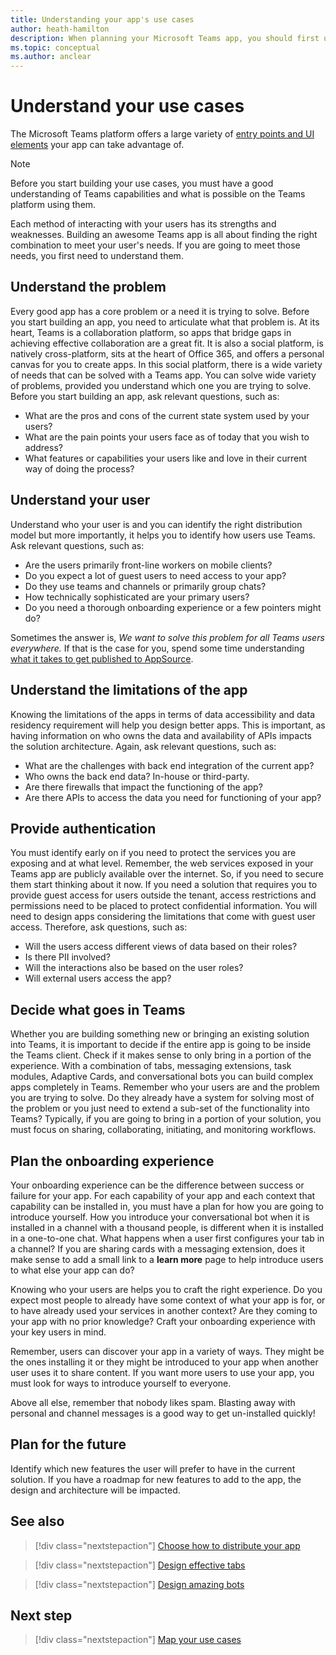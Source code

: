 ```yaml
---
title: Understanding your app's use cases
author: heath-hamilton
description: When planning your Microsoft Teams app, you should first understand what problems your app is trying to solve.
ms.topic: conceptual
ms.author: anclear
---
```


# Understand your use cases

The Microsoft Teams platform offers a large variety of [entry points and UI elements](../../concepts/extensibility-points.md) your app can take advantage of.
> [!NOTE]
> Before you start building your use cases, you must have a good understanding of Teams capabilities and what is possible on the Teams platform using them.

Each method of interacting with your users has its strengths and weaknesses. Building an awesome Teams app is all about finding the right combination to meet your user's needs. If you are going to meet those needs, you first need to understand them.

## Understand the problem

Every good app has a core problem or a need it is trying to solve. Before you start building an app, you need to articulate what that problem is. At its heart, Teams is a collaboration platform, so apps that bridge gaps in achieving effective collaboration are a great fit. It is also a social platform, is natively cross-platform, sits at the heart of Office 365, and offers a personal canvas for you to create apps. In this social platform, there is a wide variety of needs that can be solved with a Teams app. You can solve wide variety of problems, provided you understand which one you are trying to solve. Before you start building an app, ask relevant questions, such as:

* What are the pros and cons of the current state system used by your users?
* What are the pain points your users face as of today that you wish to address?
* What features or capabilities your users like and love in their current way of doing the process?

## Understand your user

Understand who your user is and you can identify the right distribution model but more importantly, it helps you to identify how users use Teams. Ask relevant questions, such as:

* Are the users primarily front-line workers on mobile clients?
* Do you expect a lot of guest users to need access to your app?
* Do they use teams and channels or primarily group chats?
* How technically sophisticated are your primary users?
* Do you need a thorough onboarding experience or a few pointers might do?

Sometimes the answer is, *We want to solve this problem for all Teams users everywhere.* If that is the case for you, spend some time understanding [what it takes to get published to AppSource](~/concepts/deploy-and-publish/appsource/prepare/submission-checklist.md).

## Understand the limitations of the app

Knowing the limitations of the apps in terms of data accessibility and data residency requirement will help you design better apps. This is important, as having information on who owns the data and availability of APIs impacts the solution architecture. Again, ask relevant questions, such as:

* What are the challenges with back end integration of the current app?
* Who owns the back end data? In-house or third-party.
* Are there firewalls that impact the functioning of the app?
* Are there APIs to access the data you need for functioning of your app? 

## Provide authentication

You must identify early on if you need to protect the services you are exposing and at what level. Remember, the web services exposed in your Teams app are publicly available over the internet. So, if you need to secure them start thinking about it now. If you need a solution that requires you to provide guest access for users outside the tenant, access restrictions and permissions need to be placed to protect confidential information. You will need to design apps considering the limitations that come with guest user access. Therefore, ask questions, such as: 

* Will the users access different views of data based on their roles?
* Is there PII involved?
* Will the interactions also be based on the user roles?
* Will external users access the app?

## Decide what goes in Teams

Whether you are building something new or bringing an existing solution into Teams, it is important to decide if the entire app is going to be inside the Teams client. Check if it makes sense to only bring in a portion of the experience. With a combination of tabs, messaging extensions, task modules, Adaptive Cards, and conversational bots you can build complex apps completely in Teams.
Remember who your users are and the problem you are trying to solve. Do they already have a system for solving most of the problem or you just need to extend a sub-set of the functionality into Teams? Typically, if you are going to bring in a portion of your solution, you must focus on sharing, collaborating, initiating, and monitoring workflows.

## Plan the onboarding experience

Your onboarding experience can be the difference between success or failure for your app. For each capability of your app and each context that capability can be installed in, you must have a plan for how you are going to introduce yourself. How you introduce your conversational bot when it is installed in a channel with a thousand people, is different when it is installed in a one-to-one chat. What happens when a user first configures your tab in a channel? If you are sharing cards with a messaging extension, does it make sense to add a small link to a **learn more** page to help introduce users to what else your app can do?

Knowing who your users are helps you to craft the right experience. Do you expect most people to already have some context of what your app is for, or to have already used your services in another context? Are they coming to your app with no prior knowledge? Craft your onboarding experience with your key users in mind.

Remember, users can discover your app in a variety of ways. They might be the ones installing it or they might be introduced to your app when another user uses it to share content. If you want more users to use your app, you must look for ways to introduce yourself to everyone.

Above all else, remember that nobody likes spam. Blasting away with personal and channel messages is a good way to get un-installed quickly!

## Plan for the future

Identify which new features the user will prefer to have in the current solution. If you have a roadmap for new features to add to the app, the design and architecture will be impacted.

## See also

> [!div class="nextstepaction"]
> [Choose how to distribute your app](../deploy-and-publish/overview.md)

> [!div class="nextstepaction"]
> [Design effective tabs](../../tabs/design/tabs.md)

> [!div class="nextstepaction"]
> [Design amazing bots](../../bots/design/bots.md)

## Next step

> [!div class="nextstepaction"]
> [Map your use cases](../../concepts/design/map-use-cases.md)
